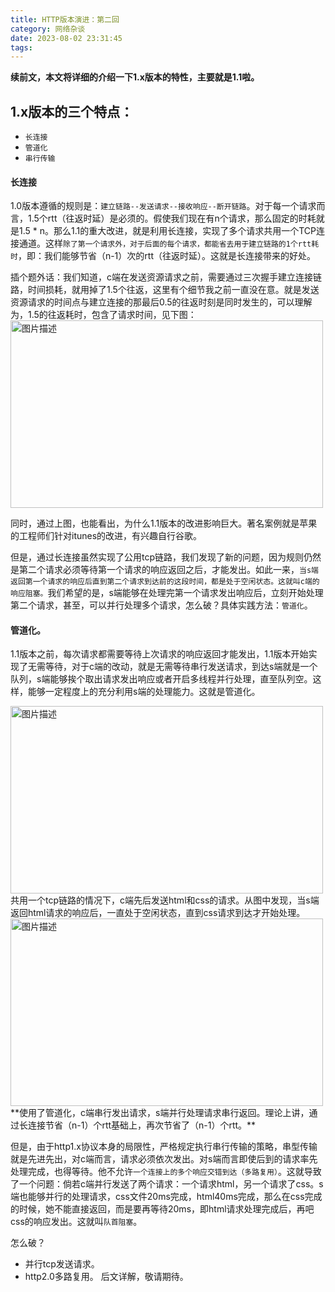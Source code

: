```yaml
---
title: HTTP版本演进：第二回
category: 网络杂谈
date: 2023-08-02 23:31:45
tags:
---
```

**续前文，本文将详细的介绍一下1.x版本的特性，主要就是1.1啦。**

## 1.x版本的三个特点：
- `长连接`
- `管道化`
- `串行传输`

#### 长连接
1.0版本遵循的规则是：`建立链路--发送请求--接收响应--断开链路`。对于每一个请求而言，1.5个rtt（往返时延）是必须的。假使我们现在有n个请求，那么固定的时耗就是1.5 * n。那么1.1的重大改进，就是利用长连接，实现了多个请求共用一个TCP连接通道。这样`除了第一个请求外，对于后面的每个请求，都能省去用于建立链路的1个rtt耗时`，即：我们能够节省（n-1）次的rtt（往返时延）。这就是长连接带来的好处。

插个题外话：我们知道，c端在发送资源请求之前，需要通过三次握手建立连接链路，时间损耗，就用掉了1.5个往返，这里有个细节我之前一直没在意。就是发送资源请求的时间点与建立连接的那最后0.5的往返时刻是同时发生的，可以理解为，1.5的往返耗时，包含了请求时间，见下图：
<img src="/img/http3.jpg" alt="图片描述" width="500" height="300">

同时，通过上图，也能看出，为什么1.1版本的改进影响巨大。著名案例就是苹果的工程师们针对itunes的改进，有兴趣自行谷歌。

但是，通过长连接虽然实现了公用tcp链路，我们发现了新的问题，因为规则仍然是第二个请求必须等待第一个请求的响应返回之后，才能发出。如此一来，`当s端返回第一个请求的响应后直到第二个请求到达前的这段时间，都是处于空闲状态。这就叫c端的响应阻塞。`我们希望的是，s端能够在处理完第一个请求发出响应后，立刻开始处理第二个请求，甚至，可以并行处理多个请求，怎么破？具体实践方法：`管道化`。

#### 管道化。
1.1版本之前，每次请求都需要等待上次请求的响应返回才能发出，1.1版本开始实现了无需等待，对于c端的改动，就是无需等待串行发送请求，到达s端就是一个队列，s端能够挨个取出请求发出响应或者开启多线程并行处理，直至队列空。这样，能够一定程度上的充分利用s端的处理能力。这就是管道化。

<img src="/img/http4.jpg" alt="图片描述" width="500" height="300">
共用一个tcp链路的情况下，c端先后发送html和css的请求。从图中发现，当s端返回html请求的响应后，一直处于空闲状态，直到css请求到达才开始处理。

<img src="/img/http5.jpg" alt="图片描述" width="500" height="300">
**使用了管道化，c端串行发出请求，s端并行处理请求串行返回。理论上讲，通过长连接节省（n-1）个rtt基础上，再次节省了（n-1）个rtt。**

但是，由于http1.x协议本身的局限性，严格规定执行串行传输的策略，串型传输就是先进先出，对c端而言，请求必须依次发出。对s端而言即使后到的请求率先处理完成，也得等待。他不允许`一个连接上的多个响应交错到达（多路复用）`。这就导致了一个问题：倘若c端并行发送了两个请求：一个请求html，另一个请求了css。s端也能够并行的处理请求，css文件20ms完成，html40ms完成，那么在css完成的时候，她不能直接返回，而是要再等待20ms，即html请求处理完成后，再吧css的响应发出。这就叫`队首阻塞`。

怎么破？

- 并行tcp发送请求。
- http2.0多路复用。
后文详解，敬请期待。